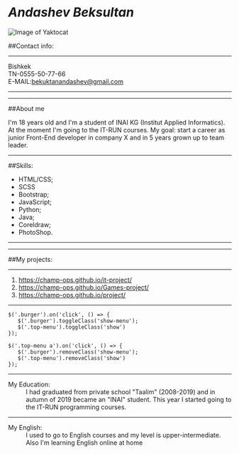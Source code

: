 # _Andashev Beksultan_
![Image of Yaktocat](https://octodex.github.com/images/yaktocat.png)


##Contact info:

***

Bishkek  
TN-0555-50-77-66  
E-MAIL:bekuktanandashev@gmail.com  
  
***
---        

##About me

 I'm 18 years old and I'm a student of INAI KG
 (Institut Applied Informatics). At the moment I'm going
 to the IT-RUN courses. 
  My goal:  start a career as junior Front-End developer in 
 company X and in 5 years grown up to team leader.

---

##Skills:

* HTML/CSS;
* SCSS
* Bootstrap;
* JavaScript;
* Python;
* Java;
* Coreldraw;
* PhotoShop.

***
---

 ##My projects:
 ***
 1. https://champ-ops.github.io/it-project/  
 2. https://champ-ops.github.io/Games-project/
 3. https://champ-ops.github.io/project/
 ***
 
 ```
$('.burger').on('click', () => {
    $('.burger').toggleClass('show-menu');
    $('.top-menu').toggleClass('show')
});

$('.top-menu a').on('click', () => {
    $('.burger').removeClass('show-menu');
    $('.top-menu').removeClass('show')
});
```

***

<dl>
<dt>My Education:</dt> 
      <dd> 
        I had graduated from  private school "Taalim" (2008-2019)
        and in autumn of 2019 became an "INAI" student. This year
        I started going to the IT-RUN programming courses. 
      </dd>
</dl>


***
 

<dl>
<dt>My English:</dt>
        <dd>I used to go to English courses and my level is 
            upper-intermediate. Also I'm learning English 
            online at home
        </dd>
</dl>
